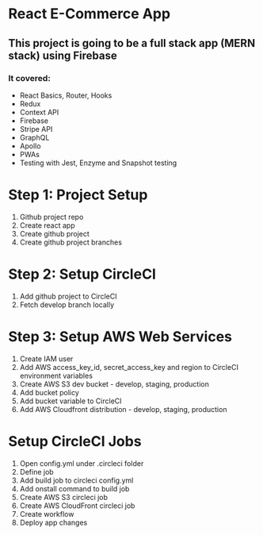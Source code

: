 # React E-Commerce App

## This project is going to be a full stack app (MERN stack) using Firebase

### It covered:
- React Basics, Router, Hooks
- Redux
- Context API
- Firebase
- Stripe API
- GraphQL
- Apollo
- PWAs
- Testing with Jest, Enzyme and Snapshot testing

# Step 1: Project Setup
1. Github project repo
2. Create react app 
3. Create github project
4. Create github project branches

# Step 2: Setup CircleCI
1. Add github project to CircleCI
2. Fetch develop branch locally

# Step 3: Setup AWS Web Services
1. Create IAM user
2. Add AWS access_key_id, secret_access_key and region to CircleCI environment variables
3. Create AWS S3 dev bucket - develop, staging, production
4. Add bucket policy
5. Add bucket variable to CircleCI
6. Add AWS Cloudfront distribution - develop, staging, production

# Setup CircleCI Jobs
1. Open config.yml under .circleci folder
2. Define job
3. Add build job to circleci config.yml
4. Add onstall command to build job
5. Create AWS S3 circleci job
6. Create AWS CloudFront circleci job
7. Create workflow
8. Deploy app changes